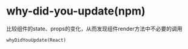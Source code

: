 # why-did-you-update(npm)
比较组件的state、props的变化，从而发现组件render方法中不必要的调用

```
whyDidYouUpdate(React)
```


